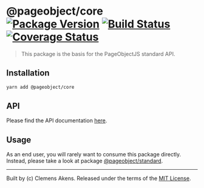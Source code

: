 # @pageobject/core [![Package Version][badge-npm-image]][badge-npm-link] [![Build Status][badge-travis-image]][badge-travis-link] [![Coverage Status][badge-coveralls-image]][badge-coveralls-link]

> This package is the basis for the PageObjectJS standard API.

## Installation

```sh
yarn add @pageobject/core
```

## API

Please find the API documentation [here][internal-api-core].

## Usage

As an end user, you will rarely want to consume this package directly. Instead, please take a look at package [@pageobject/standard][internal-usage-standard].

---

Built by (c) Clemens Akens. Released under the terms of the [MIT License][internal-license].

[badge-coveralls-image]: https://coveralls.io/repos/github/clebert/pageobject/badge.svg?branch=master
[badge-coveralls-link]: https://coveralls.io/github/clebert/pageobject?branch=master
[badge-npm-image]: https://img.shields.io/npm/v/@pageobject/core.svg
[badge-npm-link]: https://yarnpkg.com/en/package/@pageobject/core
[badge-travis-image]: https://travis-ci.org/clebert/pageobject.svg?branch=master
[badge-travis-link]: https://travis-ci.org/clebert/pageobject

[internal-api-core]: https://pageobject.js.org/api/core/
[internal-license]: https://github.com/clebert/pageobject/blob/master/LICENSE
[internal-usage-standard]: https://github.com/clebert/pageobject/blob/master/@pageobject/standard/README.md#usage
